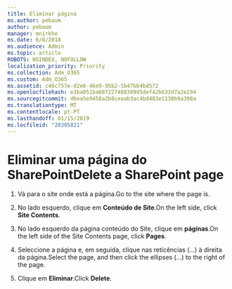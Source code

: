 ```yaml
---
title: Eliminar página
ms.author: pebaum
author: pebaum
manager: mnirkhe
ms.date: 6/8/2018
ms.audience: Admin
ms.topic: article
ROBOTS: NOINDEX, NOFOLLOW
localization_priority: Priority
ms.collection: Adm_O365
ms.custom: Adm_O365
ms.assetid: c46c757e-d2e6-46e9-95b2-5b47bb4bd572
ms.openlocfilehash: e3ba051ba68722740838995def42b633d7a2e294
ms.sourcegitcommit: d6ea5e9458a2b8ceaab3ac4bd483e1130b9a398a
ms.translationtype: MT
ms.contentlocale: pt-PT
ms.lasthandoff: 01/15/2019
ms.locfileid: "28305821"
---
```

# <a name="delete-a-sharepoint-page"></a><span data-ttu-id="aa5f4-102">Eliminar uma página do SharePoint</span><span class="sxs-lookup"><span data-stu-id="aa5f4-102">Delete a SharePoint page</span></span>

1. <span data-ttu-id="aa5f4-103">Vá para o site onde está a página.</span><span class="sxs-lookup"><span data-stu-id="aa5f4-103">Go to the site where the page is.</span></span>
    
2. <span data-ttu-id="aa5f4-104">No lado esquerdo, clique em **Conteúdo de Site**.</span><span class="sxs-lookup"><span data-stu-id="aa5f4-104">On the left side, click **Site Contents**.</span></span>
    
3. <span data-ttu-id="aa5f4-105">No lado esquerdo da página conteúdo do Site, clique em **páginas**.</span><span class="sxs-lookup"><span data-stu-id="aa5f4-105">On the left side of the Site Contents page, click **Pages**.</span></span>
    
4. <span data-ttu-id="aa5f4-106">Seleccione a página e, em seguida, clique nas reticências (...) à direita da página.</span><span class="sxs-lookup"><span data-stu-id="aa5f4-106">Select the page, and then click the ellipses (...) to the right of the page.</span></span>
    
5. <span data-ttu-id="aa5f4-107">Clique em **Eliminar**.</span><span class="sxs-lookup"><span data-stu-id="aa5f4-107">Click **Delete**.</span></span>
    

